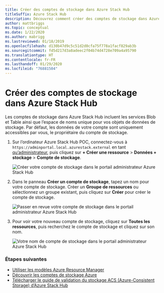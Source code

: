 ```yaml
---
title: Créer des comptes de stockage dans Azure Stack Hub
titleSuffix: Azure Stack Hub
description: Découvrez comment créer des comptes de stockage dans Azure Stack Hub.
author: mattbriggs
ms.topic: conceptual
ms.date: 1/22/2020
ms.author: mabrigg
ms.lastreviewed: 01/18/2019
ms.openlocfilehash: d130b47d9c5c51d2d0cfa75f778a1facf829ab3b
ms.sourcegitcommit: fd5d217d3a8adeec2f04b74d4728e709a4a95790
ms.translationtype: HT
ms.contentlocale: fr-FR
ms.lasthandoff: 01/29/2020
ms.locfileid: "76881504"
---
```

# <a name="create-storage-accounts-in-azure-stack-hub"></a>Créer des comptes de stockage dans Azure Stack Hub

Les comptes de stockage dans Azure Stack Hub incluent les services Blob et Table ainsi que l’espace de noms unique pour vos objets de données de stockage. Par défaut, les données de votre compte sont uniquement accessibles par vous, le propriétaire du compte de stockage.

1. Sur l’ordinateur Azure Stack Hub POC, connectez-vous à `https://adminportal.local.azurestack.external` en tant [qu’administrateur](../asdk/asdk-connect.md), puis cliquez sur **+ Créer une ressource** > **Données + stockage** > **Compte de stockage**.

   ![Créer votre compte de stockage dans le portail administrateur Azure Stack Hub](media/azure-stack-provision-storage-account/image01.png)

2. Dans le panneau **Créer un compte de stockage**, tapez un nom pour votre compte de stockage. Créer un **Groupe de ressources** ou sélectionnez un groupe existant, puis cliquez sur **Créer** pour créer le compte de stockage.

   ![Passer en revue votre compte de stockage dans le portail administrateur Azure Stack Hub](media/azure-stack-provision-storage-account/image02.png)

3. Pour voir votre nouveau compte de stockage, cliquez sur **Toutes les ressources**, puis recherchez le compte de stockage et cliquez sur son nom.

    ![Votre nom de compte de stockage dans le portail administrateur Azure Stack Hub](media/azure-stack-provision-storage-account/image03.png)

### <a name="next-steps"></a>Étapes suivantes

- [Utiliser les modèles Azure Resource Manager](../user/azure-stack-arm-templates.md)
- [Découvrir les comptes de stockage Azure](/azure/storage/common/storage-create-storage-account)
- [Télécharger le guide de validation du stockage ACS (Azure-Consistent Storage) d’Azure Stack Hub](https://aka.ms/azurestacktp1doc)
